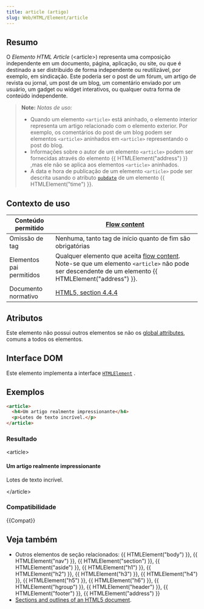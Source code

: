 ```yaml
---
title: article (artigo)
slug: Web/HTML/Element/article
---
```


## Resumo

O _Elemento HTML Article_ (\<article>) representa uma composição independente em um documento, página, aplicação, ou site, ou que é destinado a ser distribuido de forma independente ou reutilizável, por exemplo, em sindicação. Este poderia ser o post de um fórum, um artigo de revista ou jornal, um post de um blog, um comentário enviado por um usuário, um gadget ou widget interativos, ou qualquer outra forma de conteúdo independente.

> **Note:** _Notas de uso:_
>
> - Quando um elemento `<article>` está aninhado, o elemento interior representa um artigo relacionado com o elemento exterior. Por exemplo, os comentários do post de um blog podem ser elementos `<article>` aninhados em `<article>` representando o post do blog.
> - Informações sobre o autor de um elemento `<article>` podem ser fornecidas através do elemento {{ HTMLElement("address") }} ,mas ele não se aplica aos elementos `<article>` aninhados.
> - A data e hora de publicação de um elemento `<article>` pode ser descrita usando o atributo [`pubdate`](/pt-BR/docs/Web/HTML/Element/time#pubdate) de um elemento {{ HTMLElement("time") }}.

## Contexto de uso

| Conteúdo permitido       | [Flow content](</en/HTML/Content_categories#Flow content>)                                                                                                                                          |
| ------------------------ | --------------------------------------------------------------------------------------------------------------------------------------------------------------------------------------------------- |
| Omissão de tag           | Nenhuma, tanto tag de início quanto de fim são obrigatórias                                                                                                                                         |
| Elementos pai permitidos | Qualquer elemento que aceita [flow content](/pt-BR/docs/HTML/Content_categories#flow_content). Note-se que um elemento `<article>` não pode ser descendente de um elemento {{ HTMLElement("address") }}. |
| Documento normativo      | [HTML5, section 4.4.4](https://www.whatwg.org/specs/web-apps/current-work/multipage/sections.html#the-article-element)                                                                               |

## Atributos

Este elemento não possui outros elementos se não os [global attributes](/pt-BR/docs/HTML/Global_attributes), comuns a todos os elementos.

## Interface DOM

Este elemento implementa a interface [`HTMLElement`](/pt-BR/docs/DOM/element) .

## Exemplos

```html
<article>
  <h4>Um artigo realmente impressionante</h4>
  <p>Lotes de texto incrível.</p>
</article>
```

### Resultado

\<article>

#### Um artigo realmente impressionante

Lotes de texto incrível.

\</article>

### Compatibilidade

{{Compat}}

## Veja também

- Outros elementos de seção relacionados: {{ HTMLElement("body") }}, {{ HTMLElement("nav") }}, {{ HTMLElement("section") }}, {{ HTMLElement("aside") }}, {{ HTMLElement("h1") }}, {{ HTMLElement("h2") }}, {{ HTMLElement("h3") }}, {{ HTMLElement("h4") }}, {{ HTMLElement("h5") }}, {{ HTMLElement("h6") }}, {{ HTMLElement("hgroup") }}, {{ HTMLElement("header") }}, {{ HTMLElement("footer") }}, {{ HTMLElement("address") }}
- [Sections and outlines of an HTML5 document](/pt-BR/Sections_and_Outlines_of_an_HTML5_document).

